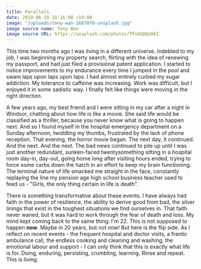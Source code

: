```yaml
---
title: Parallels
date: 2019-06-18 20:16:00 +10:00
image: "/uploads/tony-wan-1687070-unsplash.jpg"
image source name: Tony Wan
image source URL: https://unsplash.com/photos/TPxOGDQzH6I
---
```


This time two months ago I was living in a different universe. Indebted to my job, I was beginning my property search, flirting with the idea of renewing my passport, and had just filed a provisional patent application. I started to notice improvements to my endurance every time I jumped in the pool and swam laps upon laps upon laps. I had almost entirely curbed my sugar addiction. My tolerance to caffeine was increasing. Work was difficult, but I enjoyed it in some sadistic way. I finally felt like things were moving in the right direction.

A few years ago, my best friend and I were sitting in my car after a night in Windsor, chatting about how life is like a movie. She said life would be classified as a thriller, because you never know what is going to happen next. And so I found myself in the hospital emergency department on a Sunday afternoon, twiddling my thumbs, frustrated by the lack of phone reception. That evening, the horror movie began. The next day, it continued. And the next. And the next. The bad news continued to pile up until I was just another redundant, sunken-faced twentysomething sitting in a hospital room day-in, day-out, going home long after visiting hours ended, trying to force some carbs down the hatch in an effort to keep my brain functioning. The terminal nature of life smacked me straight in the face, constantly replaying the line my pension age high school business teacher used to feed us - "Girls, the only thing certain in life is death".

There is something transformative about these events. I have always had faith in the power of resilience, the ability to derive good from bad, the silver linings that exist in the toughest situations we find ourselves in. That faith never waned, but it was hard to work through the fear of death and loss. My mind kept coming back to the same thing: I'm 22. This is not supposed to happen **now**. Maybe in 20 years, but not now! But here is the flip side. As I reflect on recent events - the frequent hospital and doctor visits, a frantic ambulance call, the endless cooking and cleaning and washing, the emotional labour and support - I can only think that this is exactly what life is for. Doing, enduring, persisting, crumbling, learning. Rinse and repeat. This is living. 